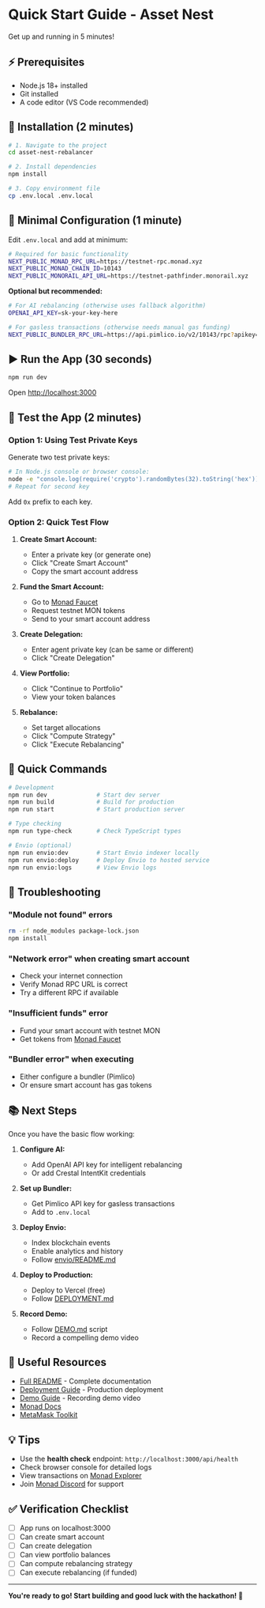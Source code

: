 # Quick Start Guide - Asset Nest

Get up and running in 5 minutes!

## ⚡ Prerequisites

- Node.js 18+ installed
- Git installed
- A code editor (VS Code recommended)

## 🚀 Installation (2 minutes)

```bash
# 1. Navigate to the project
cd asset-nest-rebalancer

# 2. Install dependencies
npm install

# 3. Copy environment file
cp .env.local .env.local
```

## 🔑 Minimal Configuration (1 minute)

Edit `.env.local` and add at minimum:

```bash
# Required for basic functionality
NEXT_PUBLIC_MONAD_RPC_URL=https://testnet-rpc.monad.xyz
NEXT_PUBLIC_MONAD_CHAIN_ID=10143
NEXT_PUBLIC_MONORAIL_API_URL=https://testnet-pathfinder.monorail.xyz
```

**Optional but recommended:**

```bash
# For AI rebalancing (otherwise uses fallback algorithm)
OPENAI_API_KEY=sk-your-key-here

# For gasless transactions (otherwise needs manual gas funding)
NEXT_PUBLIC_BUNDLER_RPC_URL=https://api.pimlico.io/v2/10143/rpc?apikey=YOUR_KEY
```

## ▶️ Run the App (30 seconds)

```bash
npm run dev
```

Open [http://localhost:3000](http://localhost:3000)

## 🧪 Test the App (2 minutes)

### Option 1: Using Test Private Keys

Generate two test private keys:

```bash
# In Node.js console or browser console:
node -e "console.log(require('crypto').randomBytes(32).toString('hex'))"
# Repeat for second key
```

Add `0x` prefix to each key.

### Option 2: Quick Test Flow

1. **Create Smart Account:**
   - Enter a private key (or generate one)
   - Click "Create Smart Account"
   - Copy the smart account address

2. **Fund the Smart Account:**
   - Go to [Monad Faucet](https://faucet.monad.xyz)
   - Request testnet MON tokens
   - Send to your smart account address

3. **Create Delegation:**
   - Enter agent private key (can be same or different)
   - Click "Create Delegation"

4. **View Portfolio:**
   - Click "Continue to Portfolio"
   - View your token balances

5. **Rebalance:**
   - Set target allocations
   - Click "Compute Strategy"
   - Click "Execute Rebalancing"

## 🎯 Quick Commands

```bash
# Development
npm run dev              # Start dev server
npm run build            # Build for production
npm run start            # Start production server

# Type checking
npm run type-check       # Check TypeScript types

# Envio (optional)
npm run envio:dev        # Start Envio indexer locally
npm run envio:deploy     # Deploy Envio to hosted service
npm run envio:logs       # View Envio logs
```

## 🐛 Troubleshooting

### "Module not found" errors

```bash
rm -rf node_modules package-lock.json
npm install
```

### "Network error" when creating smart account

- Check your internet connection
- Verify Monad RPC URL is correct
- Try a different RPC if available

### "Insufficient funds" error

- Fund your smart account with testnet MON
- Get tokens from [Monad Faucet](https://faucet.monad.xyz)

### "Bundler error" when executing

- Either configure a bundler (Pimlico)
- Or ensure smart account has gas tokens

## 📚 Next Steps

Once you have the basic flow working:

1. **Configure AI:**
   - Add OpenAI API key for intelligent rebalancing
   - Or add Crestal IntentKit credentials

2. **Set up Bundler:**
   - Get Pimlico API key for gasless transactions
   - Add to `.env.local`

3. **Deploy Envio:**
   - Index blockchain events
   - Enable analytics and history
   - Follow [envio/README.md](envio/README.md)

4. **Deploy to Production:**
   - Deploy to Vercel (free)
   - Follow [DEPLOYMENT.md](DEPLOYMENT.md)

5. **Record Demo:**
   - Follow [DEMO.md](DEMO.md) script
   - Record a compelling demo video

## 🔗 Useful Resources

- [Full README](README.md) - Complete documentation
- [Deployment Guide](DEPLOYMENT.md) - Production deployment
- [Demo Guide](DEMO.md) - Recording demo video
- [Monad Docs](https://docs.monad.xyz/)
- [MetaMask Toolkit](https://docs.metamask.io/delegation-toolkit/)

## 💡 Tips

- Use the **health check** endpoint: `http://localhost:3000/api/health`
- Check browser console for detailed logs
- View transactions on [Monad Explorer](https://testnet.monadexplorer.com)
- Join [Monad Discord](https://discord.com/invite/monaddev) for support

## ✅ Verification Checklist

- [ ] App runs on localhost:3000
- [ ] Can create smart account
- [ ] Can create delegation
- [ ] Can view portfolio balances
- [ ] Can compute rebalancing strategy
- [ ] Can execute rebalancing (if funded)

---

**You're ready to go! Start building and good luck with the hackathon! 🚀**
